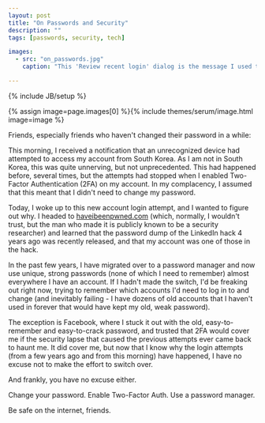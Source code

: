 ```yaml
---
layout: post
title: "On Passwords and Security"
description: ""
tags: [passwords, security, tech]

images:
  - src: "on_passwords.jpg"
    caption: "This 'Review recent login' dialog is the message I used to see from Facebook."

---
```

{% include JB/setup %}

{% assign image=page.images[0] %}{% include themes/serum/image.html image=image %}

Friends, especially friends who haven't changed their password in a while:

This morning, I received a notification that an unrecognized device had attempted to access my account from South Korea. As I am not in South Korea, this was quite unnerving, but not unprecedented. This had happened before, several times, but the attempts had stopped when I enabled Two-Factor Authentication (2FA) on my account. In my complacency, I assumed that this meant that I didn't need to change my password.

Today, I woke up to this new account login attempt, and I wanted to figure out why. I headed to [haveibeenpwned.com](https://haveibeenpwned.com) (which, normally, I wouldn't trust, but the man  who made it is publicly known to be a security researcher) and learned that the password dump of the LinkedIn hack 4 years ago was recently released, and that my account was one of those in the hack.

In the past few years, I have migrated over to a password manager and now use unique, strong passwords (none of which I need to remember) almost everywhere I have an account. If I hadn't made the switch, I'd be freaking out right now, trying to remember which accounts I'd need to log in to and change (and inevitably failing - I have dozens of old accounts that I haven't used in forever that would have kept my old, weak password).

The exception is Facebook, where I stuck it out with the old, easy-to-remember and easy-to-crack password, and trusted that 2FA would cover me if the security lapse that caused the previous attempts ever came back to haunt me. It did cover me, but now that I know why the login attempts (from a few years ago and from this morning) have happened, I have no excuse not to make the effort to switch over.

And frankly, you have no excuse either.

Change your password. Enable Two-Factor Auth. Use a password manager.

Be safe on the internet, friends.